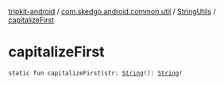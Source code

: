 [tripkit-android](../../index.md) / [com.skedgo.android.common.util](../index.md) / [StringUtils](index.md) / [capitalizeFirst](./capitalize-first.md)

# capitalizeFirst

`static fun capitalizeFirst(str: `[`String`](https://kotlinlang.org/api/latest/jvm/stdlib/kotlin/-string/index.html)`!): `[`String`](https://kotlinlang.org/api/latest/jvm/stdlib/kotlin/-string/index.html)`!`